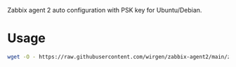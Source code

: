 Zabbix agent 2 auto configuration with PSK key for Ubuntu/Debian.

# Usage

```bash
wget -O - https://raw.githubusercontent.com/wirgen/zabbix-agent2/main/zabbix-agent2.sh | sudo bash
```

